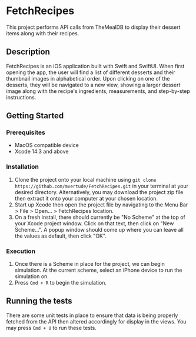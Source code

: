 # FetchRecipes
This project performs API calls from TheMealDB to display their dessert items along with their recipes. 

## Description
FetchRecipes is an iOS application built with Swift and SwiftUI. When first opening the app, the user will find a list of different desserts and their thumbnail images in alphabetical order. Upon clicking on one of the desserts, they will be navigated to a new view, showing a larger dessert image along with the recipe's ingredients, measurements, and step-by-step instructions.

## Getting Started
### Prerequisites
* MacOS compatible device
* Xcode 14.3 and above

### Installation
1. Clone the project onto your local machine using `git clone https://github.com/mvertude/FetchRecipes.git` in your terminal at your desired directory. Alternatively, you may download the project zip file then extract it onto your computer at your chosen location.
2. Start up Xcode then open the project file by navigating to the Menu Bar > File > Open... > FetchRecipes location.
3. On a fresh install, there should currently be "No Scheme" at the top of your Xcode project window. Click on that text, then click on "New Scheme...". A popup window should come up where you can leave all the values as default, then click "OK".

### Execution
1. Once there is a Scheme in place for the project, we can begin simulation. At the current scheme, select an iPhone device to run the simulation on.
2. Press `Cmd + R` to begin the simulation.

## Running the tests
There are some unit tests in place to ensure that data is being properly fetched from the API then altered accordingly for display in the views. You may press `Cmd + U` to run these tests. 
